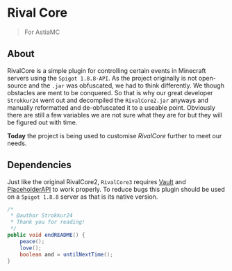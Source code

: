 # Rival Core
> For AstiaMC

## About
RivalCore is a simple plugin for controlling certain events in Minecraft servers using the `Spigot 1.8.8-API`. As the project originally is not open-source and the `.jar` was obfuscated, we had to think differently. We though obstacles are ment to be conquered. So that is why our great developer `Strokkur24` went out and decompiled the `RivalCore2.jar` anyways and manually reformatted and de-obfuscated it to a useable point. Obviously there are still a few variables we are not sure what they are for but they will be figured out with time.

**Today** the project is being used to customise *RivalCore* further to meet our needs.

## Dependencies
Just like the original RivalCore2, `RivalCore3` requires [Vault](https://www.spigotmc.org/resources/vault.34315/) and [PlaceholderAPI](https://www.spigotmc.org/resources/placeholderapi.6245/) to work properly. To reduce bugs this plugin should be used on a `Spigot 1.8.8` server as that is its native version.

```java
/*
 * @author Strokkur24
 * Thank you for reading!
 */
public void endREADME() {
    peace();
    love();
    boolean and = untilNextTime();
}
```
